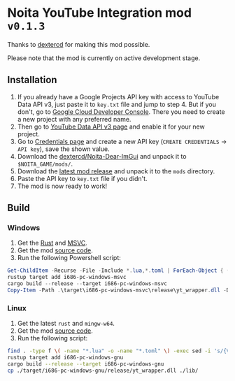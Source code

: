 
# Noita YouTube Integration mod `v0.1.3`

Thanks to [dextercd](https://github.com/dextercd) for making this mod possible.

Please note that the mod is currently on active development stage.

## Installation

1. If you already have a Google Projects API key with access to YouTube Data API v3, just paste it to `key.txt` file and jump to step 4. But if you don't, go to [Google Cloud Developer Console](https://console.cloud.google.com/cloud-resource-manager). There you need to create a new project with any preferred name.
2. Then go to [YouTube Data API v3 page](https://console.cloud.google.com/apis/library/youtube.googleapis.com) and enable it for your new project.
3. Go to [Credentials page](https://console.cloud.google.com/apis/credentials) and create a new API key (`CREATE CREDENTIALS` $\to$ `API key`), save the shown value.
4. Download the [dextercd/Noita-Dear-ImGui](https://github.com/dextercd/Noita-Dear-ImGui/releases/latest) and unpack it to `$NOITA_GAME/mods/`.
5. Download the [latest mod release](https://github.com/ded3d/noita_youtube_integration/releases/latest) and unpack it to the `mods` directory.
6. Paste the API key to `key.txt` file if you didn't.
7. The mod is now ready to work!

## Build

### Windows

1. Get the [Rust](https://forge.rust-lang.org/infra/other-installation-methods.html#standalone-installers) and [MSVC](https://learn.microsoft.com/en-us/cpp/windows/latest-supported-vc-redist?view=msvc-170#latest-microsoft-visual-c-redistributable-version).
2. Get the mod [source code](https://github.com/ded3d/noita_youtube_integration/archive/refs/heads/master.zip).
3. Run the following Powershell script:
```powershell
Get-ChildItem -Recurse -File -Include *.lua,*.toml | ForEach-Object { (Get-Content $_.FullName) | ForEach-Object { $_ -replace "`{VERSION`}", "0.1.3" } | Set-Content $_.FullName }
rustup target add i686-pc-windows-msvc
cargo build --release --target i686-pc-windows-msvc
Copy-Item -Path .\target\i686-pc-windows-msvc\release\yt_wrapper.dll -Destination .\lib\
```

### Linux

1. Get the latest `rust` and `mingw-w64`.
2. Get the mod [source code](https://github.com/ded3d/noita_youtube_integration/archive/refs/heads/master.zip).
3. Run the following script:
```sh
find . -type f \( -name "*.lua" -o -name "*.toml" \) -exec sed -i 's/{VERSION}/0.1.3/g' {} +
rustup target add i686-pc-windows-gnu
cargo build --release --target i686-pc-windows-gnu
cp ./target/i686-pc-windows-gnu/release/yt_wrapper.dll ./lib/
```
